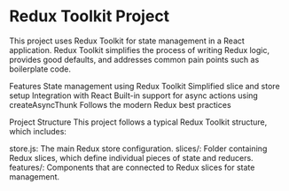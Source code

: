 <h1>Redux Toolkit Project</h1>
This project uses Redux Toolkit for state management in a React application. Redux Toolkit simplifies the process of writing Redux logic, provides good defaults, and addresses common pain points such as boilerplate code.

Features
State management using Redux Toolkit
Simplified slice and store setup
Integration with React
Built-in support for async actions using createAsyncThunk
Follows the modern Redux best practices

Project Structure
This project follows a typical Redux Toolkit structure, which includes:

store.js: The main Redux store configuration.
slices/: Folder containing Redux slices, which define individual pieces of state and reducers.
features/: Components that are connected to Redux slices for state management.
